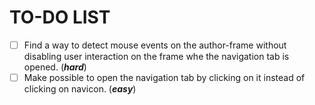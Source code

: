 # TO-DO LIST
- [ ] Find a way to detect mouse events on the author-frame without
disabling user interaction on the frame whe the navigation tab is
opened. (___hard___)
- [ ] Make possible to open the navigation tab by clicking on it
instead of clicking on navicon. (___easy___)

